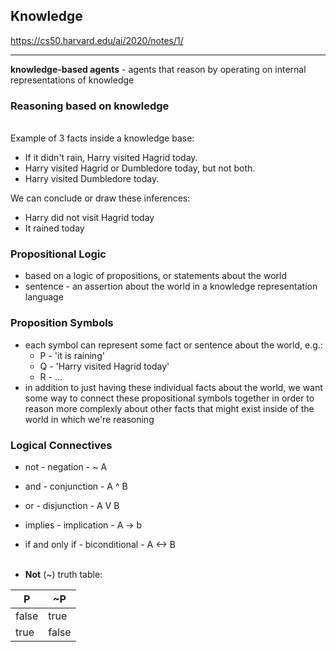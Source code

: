 ## Knowledge

https://cs50.harvard.edu/ai/2020/notes/1/

---

<b>knowledge-based agents</b> - agents that reason by operating on internal representations of knowledge

### Reasoning based on knowledge

<br>
Example of 3 facts inside a knowledge base:

- If it didn't rain, Harry visited Hagrid today.
- Harry visited Hagrid or Dumbledore today, but not both.
- Harry visited Dumbledore today.

We can conclude or draw these inferences:

- Harry did not visit Hagrid today
- It rained today

### Propositional Logic

- based on a logic of propositions, or statements about the world
- sentence - an assertion about the world in a knowledge representation language

### Proposition Symbols

- each symbol can represent some fact or sentence about the world, e.g.:
    - P - 'it is raining'
    - Q - 'Harry visited Hagrid today'
    - R - ...
- in addition to just having these individual facts about the world, we want some way to connect these propositional symbols together in order to reason more complexly about other facts that might exist inside of the world in which we're reasoning

### Logical Connectives

- not - negation - ~ A
- and - conjunction - A ^ B
- or - disjunction - A V B
- implies - implication - A -> b
- if and only if - biconditional - A <-> B
<br><br>

- <b>Not</b> (~) truth table:

| P | ~P |
| ---- | ----- |
| false |  true | 
| true | false |